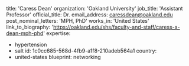 title: 'Caress Dean'
organization: 'Oakland University'
job_title: 'Assistant Professor'
official_title: Dr.
email_address: caressdean@oakland.edu
post_nominal_letters: 'MPH, PhD'
works_in: 'United States'
link_to_biography: 'https://oakland.edu/shs/faculty-and-staff/caress-a-dean-mph-phd'
expertise:
  - hypertension
  - salt
id: 1c0cc685-568d-4fb9-a1f8-210adeb564a1
country:
  - united-states
blueprint: networking
